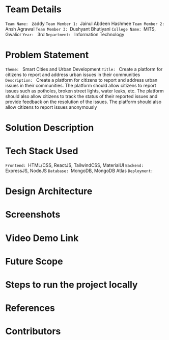 # Team Details

``Team Name: `` zaddy
``Team Member 1: ``Jainul Abdeen Hashmee
``Team Member 2: ``Ansh Agrawal
``Team Member 3: ``Dushyant Bhutiyani
``College Name: ``MITS, Gwalior
``Year: `` 3rd
``Department: `` Information Technology


# Problem Statement

``Theme: `` Smart Cities and Urban Development
``Title: `` Create a platform for citizens to report and address urban issues in their communities
``Description: `` Create a platform for citizens to report and address urban issues in their communities. The platform should allow citizens to report issues such as potholes, broken street lights, water leaks, etc. The platform should also allow citizens to track the status of their reported issues and provide feedback on the resolution of the issues. The platform should also allow citizens to report issues anonymously

# Solution Description

# Tech Stack Used

``Frontend: ``HTML/CSS, ReactJS, TailwindCSS, MaterialUI
``Backend: ``ExpressJS, NodeJS
``Database: ``MongoDB, MongoDB Atlas
``Deployment: ``

# Design Architecture

# Screenshots

# Video Demo Link

# Future Scope

# Steps to run the project locally

# References

# Contributors
